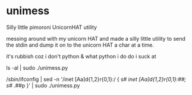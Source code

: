 unimess
=======

Silly little pimoroni UnicornHAT utility

messing around with my unicorn HAT and made a silly little utility to send the stdin and dump it on to the unicorn HAT a char at a time.

it's rubbish coz i don't python & what python i do do i suck at

ls -al | sudo ./unimess.py 



 /sbin/ifconfig | sed -n '/inet [Aa]d\{1,2\}r\{0,1\}:/ { s# *inet [Aa]d\{1,2\}r\{0,1\}:##; s# .*##p }' | sudo ./unimess.py
